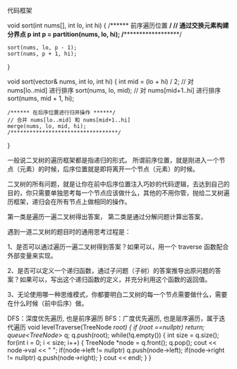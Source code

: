 <!-- 快速排序就是个二叉树的前序遍历，归并排序就是个二叉树的后序遍历 -->

<!-- 快速排序逻辑:  若要对 nums[lo..hi] 进行排序，我们先找一个分界点 p，通过交换元素使得 nums[lo..p-1] 都小于等于 nums[p]，且 nums[p+1..hi] 都大于 nums[p]，
    然后递归地去 nums[lo..p-1] 和 nums[p+1..hi] 中寻找新的分界点，最后整个数组就被排序了-->
代码框架

void sort(int nums[], int lo, int hi) {
    /****** 前序遍历位置 ******/
    // 通过交换元素构建分界点 p
    int p = partition(nums, lo, hi);
    /************************/

    sort(nums, lo, p - 1);
    sort(nums, p + 1, hi);
}

<!-- 归并排序的逻辑： 若要对 nums[lo..hi] 进行排序，我们先对 nums[lo..mid] 排序，再对 nums[mid+1..hi] 排序，最后把这两个有序的子数组合并，整个数组就排好序了 -->
<!-- 代码框架

// 定义：排序 nums[lo..hi] -->
void sort(vector<int>& nums, int lo, int hi) {
    int mid = (lo + hi) / 2;
    // 对 nums[lo..mid] 进行排序
    sort(nums, lo, mid);
    // 对 nums[mid+1..hi] 进行排序
    sort(nums, mid + 1, hi);

    /****** 在后序位置进行归并操作 ******/
    // 合并 nums[lo..mid] 和 nums[mid+1..hi]
    merge(nums, lo, mid, hi);
    /**********************************/
}

一般说二叉树的遍历框架都是指递归的形式。 所谓前序位置，就是刚进入一个节点（元素）的时候，后序位置就是即将离开一个节点（元素）的时候。

<!-- 前序位置的代码在刚刚进入一个二叉树节点的时候执行；
     后序位置的代码在将要离开一个二叉树节点的时候执行；
     中序位置的代码在一个二叉树节点左子树都遍历完，即将开始遍历右子树的时候执行。
-->
二叉树的所有问题，就是让你在前中后序位置注入巧妙的代码逻辑，去达到自己的目的，你只需要单独思考每一个节点应该做什么，其他的不用你管，抛给二叉树遍历框架，递归会在所有节点上做相同的操作。

<!-- 二叉树题目的递归解法可以分两类思路 -->
第一类是遍历一遍二叉树得出答案，
第二类是通过分解问题计算出答案，
<!-- 这两类思路分别对应着 回溯算法核心框架 和 动态规划核心框架。 -->


遇到一道二叉树的题目时的通用思考过程是：

1、是否可以通过遍历一遍二叉树得到答案？如果可以，用一个 traverse 函数配合外部变量来实现。
<!-- #include <iostream>
#include <vector>

using namespace std;

vector<int> res;

// 前序遍历结果
vector<int> preorderTraverse(TreeNode* root) {
    traverse(root);
    return res;
}

// 二叉树遍历函数
void traverse(TreeNode* root) {
    if (root == nullptr) {
        return;
    }
    // 前序位置
    res.push_back(root->val);
    traverse(root->left);
    traverse(root->right);
} -->

2、是否可以定义一个递归函数，通过子问题（子树）的答案推导出原问题的答案？如果可以，写出这个递归函数的定义，并充分利用这个函数的返回值。

3、无论使用哪一种思维模式，你都要明白二叉树的每一个节点需要做什么，需要在什么时候（前中后序）做。


DFS：深度优先遍历, 也是前序遍历
BFS：广度优先遍历, 也是层序遍历，属于迭代遍历
void levelTraverse(TreeNode *root) {
    if (root ==nullptr) return;
    queue<TreeNode*> q;
    q.push(root);
    <!-- // 从上到下遍历二叉树的每一层 -->
    while(!q.empty()) {
        int size = q.size();
        <!-- // 从左到右遍历每一层的每个节点 -->
        for(int i = 0; i < size; i++) {
            TreeNode *node = q.front();
            q.pop();
            cout << node->val << " ";
            if(node->left != nullptr) q.push(node->left);
            if(node->right != nullptr) q.push(node->right);
        }
    cout << endl;
    }
}
<!-- 动归/DFS/回溯算法都可以看做二叉树问题的扩展，只是它们的关注点不同： -->

<!-- 动态规划算法属于分解问题的思路，它的关注点在整棵「子树」。
     回溯算法属于遍历的思路，它的关注点在节点间的「树枝」。
     DFS 算法属于遍历的思路，它的关注点在单个「节点」。
-->